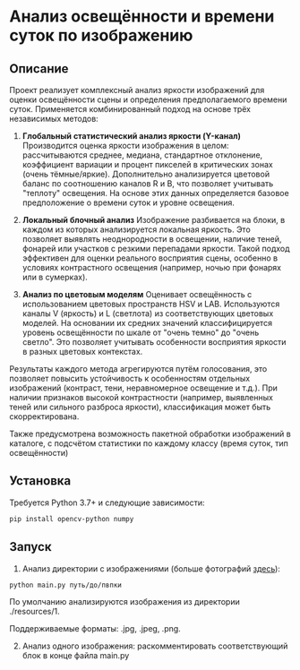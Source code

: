 # Анализ освещённости и времени суток по изображению

## Описание

Проект реализует комплексный анализ яркости изображений для оценки освещённости сцены и определения предполагаемого времени суток. Применяется комбинированный подход на основе трёх независимых методов:

1. **Глобальный статистический анализ яркости (Y-канал)**
   Производится оценка яркости изображения в целом: рассчитываются среднее, медиана, стандартное отклонение, коэффициент вариации и процент пикселей в критических зонах (очень тёмные/яркие). Дополнительно анализируется цветовой баланс по соотношению каналов R и B, что позволяет учитывать "теплоту" освещения. На основе этих данных определяется базовое предположение о времени суток и уровне освещения.
   
2. **Локальный блочный анализ**
   Изображение разбивается на блоки, в каждом из которых анализируется локальная яркость. Это позволяет выявлять неоднородности в освещении, наличие теней, фонарей или участков с резкими перепадами яркости. Такой подход эффективен для оценки реального восприятия сцены, особенно в условиях контрастного освещения (например, ночью при фонарях или в сумерках).
   
3. **Анализ по цветовым моделям**
   Оценивает освещённость с использованием цветовых пространств HSV и LAB. Используются каналы V (яркость) и L (светлота) из соответствующих цветовых моделей. На основании их средних значений классифицируется уровень освещённости по шкале от "очень темно" до "очень светло". Это позволяет учитывать особенности восприятия яркости в разных цветовых контекстах.

Результаты каждого метода агрегируются путём голосования, это позволяет повысить устойчивость к особенностям отдельных изображений (контраст, тени, неравномерное освещение и т.д.). При наличии признаков высокой контрастности (например, выявленных теней или сильного разброса яркости), классификация может быть скорректирована.

Также предусмотрена возможность пакетной обработки изображений в каталоге, с подсчётом статистики по каждому классу (время суток, тип освещённости)

## Установка

Требуется Python 3.7+ и следующие зависимости:
```bash
pip install opencv-python numpy
```

## Запуск

1. Анализ директории с изображениями (больше фотографий [здесь](https://disk.yandex.ru/d/1hGS1x2rsTQKYw)):
```bash
python main.py путь/до/пвпки
```
По умолчанию анализируются изображения из директории ./resources/1. 

Поддерживаемые форматы: .jpg, .jpeg, .png.

2. Анализ одного изображения: раскомментировать соответствующий блок в конце файла main.py
